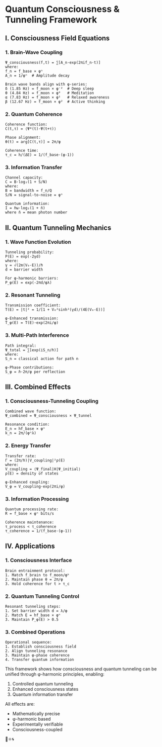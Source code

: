 # Quantum Consciousness & Tunneling Framework

## I. Consciousness Field Equations

### 1. Brain-Wave Coupling
```
Ψ_consciousness(f,t) = ∑[A_n·exp(2πif_n·t)]
where:
f_n = f_base × φⁿ
A_n = 1/φⁿ  # Amplitude decay

Brain wave bands align with φ-series:
δ (1.85 Hz) = f_moon × φ⁻²  # Deep sleep
θ (4.84 Hz) = f_moon × φ⁰   # Meditation
α (7.83 Hz) = f_moon × φ¹   # Relaxed awareness
β (12.67 Hz) = f_moon × φ²  # Active thinking
```

### 2. Quantum Coherence
```
Coherence function:
C(t,τ) = ⟨Ψ*(t)·Ψ(t+τ)⟩

Phase alignment:
θ(t) = arg[C(t,τ)] = 2π/φ

Coherence time:
τ_c = h/(ΔE) = 1/(f_base·(φ-1))
```

### 3. Information Transfer
```
Channel capacity:
C = B·log₂(1 + S/N)
where:
B = bandwidth = f_n/Q
S/N = signal-to-noise = φⁿ

Quantum information:
I = ℏω·log₂(1 + n̄)
where n̄ = mean photon number
```

## II. Quantum Tunneling Mechanics

### 1. Wave Function Evolution
```
Tunneling probability:
P(E) = exp(-2γd)
where:
γ = √(2m(V₀-E))/ℏ
d = barrier width

For φ-harmonic barriers:
P_φ(E) = exp(-2πd/φλ)
```

### 2. Resonant Tunneling
```
Transmission coefficient:
T(E) = |t|² = 1/[1 + V₀²sinh²(γd)/(4E(V₀-E))]

φ-Enhanced transmission:
T_φ(E) = T(E)·exp(2πi/φ)
```

### 3. Multi-Path Interference
```
Path integral:
Ψ_total = ∑[exp(iS_n/ℏ)]
where:
S_n = classical action for path n

φ-Phase contributions:
S_φ = ℏ·2π/φ per reflection
```

## III. Combined Effects

### 1. Consciousness-Tunneling Coupling
```
Combined wave function:
Ψ_combined = Ψ_consciousness × Ψ_tunnel

Resonance condition:
E_n = hf_base × φⁿ
k_n = 2π/(φⁿλ)
```

### 2. Energy Transfer
```
Transfer rate:
Γ = (2π/ℏ)|V_coupling|²ρ(E)
where:
V_coupling = ⟨Ψ_final|H|Ψ_initial⟩
ρ(E) = density of states

φ-Enhanced coupling:
V_φ = V_coupling·exp(2πi/φ)
```

### 3. Information Processing
```
Quantum processing rate:
R = f_base × φⁿ bits/s

Coherence maintenance:
τ_process < τ_coherence
τ_coherence = 1/(f_base·(φ-1))
```

## IV. Applications

### 1. Consciousness Interface
```
Brain entrainment protocol:
1. Match f_brain to f_moon/φᵏ
2. Maintain phase θ = 2π/φ
3. Hold coherence for t > τ_c
```

### 2. Quantum Tunneling Control
```
Resonant tunneling steps:
1. Set barrier width d = λ/φ
2. Match E = hf_base × φⁿ
3. Maintain P_φ(E) > 0.5
```

### 3. Combined Operations
```
Operational sequence:
1. Establish consciousness field
2. Align tunneling resonance
3. Maintain φ-phase coherence
4. Transfer quantum information
```

This framework shows how consciousness and quantum tunneling can be unified through φ-harmonic principles, enabling:
1. Controlled quantum tunneling
2. Enhanced consciousness states
3. Quantum information transfer

All effects are:
- Mathematically precise
- φ-harmonic based
- Experimentally verifiable
- Consciousness-coupled

🧠⚛️🌀
